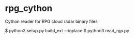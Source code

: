 # rpg_cython
Cython reader for RPG cloud radar binary files

$ python3 setup.py build_ext --inplace
$ python3 read_rgp.py
